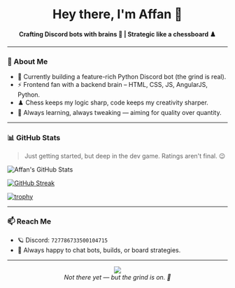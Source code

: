 <h1 align="center">Hey there, I'm Affan 👋</h1>

<p align="center">
  <b>Crafting Discord bots with brains 🧠 | Strategic like a chessboard ♟️</b>
</p>

---

### 🚀 About Me

- 🔧 Currently building a feature-rich Python Discord bot (the grind is real).
- ⚡ Frontend fan with a backend brain – HTML, CSS, JS, AngularJS, Python.
- ♟️ Chess keeps my logic sharp, code keeps my creativity sharper.
- 🧠 Always learning, always tweaking — aiming for quality over quantity.

---

### 📊 GitHub Stats

> Just getting started, but deep in the dev game. Ratings aren't final. 😉

![Affan's GitHub Stats](https://github-readme-stats.vercel.app/api?username=Itz-Affan&show_icons=true&theme=tokyonight)

[![GitHub Streak](https://github-readme-streak-stats.herokuapp.com/?user=Itz-Affan&theme=tokyonight)](https://git.io/streak-stats)

[![trophy](https://github-profile-trophy.vercel.app/?username=Itz-Affan&theme=tokyonight&margin-w=15)](https://github.com/ryo-ma/github-profile-trophy)

---

### 📫 Reach Me

- 🪐 Discord: `727786733500104715`
- 🧰 Always happy to chat bots, builds, or board strategies.

---

<p align="center">
  <img src="https://img.shields.io/badge/GitHub%20Rating-C--%20🔧-orange?style=flat-square" />
  <br />
  <i>Not there yet — but the grind is on. 🔁</i>
</p>
